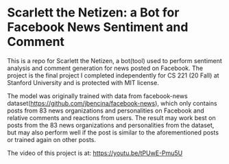 # Scarlett the Netizen: a Bot for Facebook News Sentiment and Comment
This is a repo for Scarlett the Netizen, a bot(tool) used to perform sentiment analysis and comment generation for news posted on Facebook. The project is the final project I completed independently for CS 221 (20 Fall) at Stanford University and is protected with MIT license.

The model was originally trained with data from facebook-news dataset(https://github.com/jbencina/facebook-news), which only contains posts from 83 news organizations and personalities on Facebook and relative comments and reactions from users. The result may work best on posts from the 83 news organizations and personalities from the dataset, but may also perform well if the post is similar to the aforementioned posts or trained again on other posts.

The video of this project is at: https://youtu.be/tPUwE-Pmu5U
